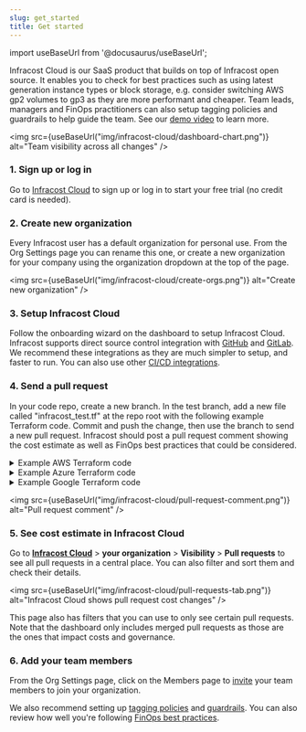 ```yaml
---
slug: get_started
title: Get started
---
```


import useBaseUrl from '@docusaurus/useBaseUrl';

Infracost Cloud is our SaaS product that builds on top of Infracost open source. It enables you to check for best practices such as using latest generation instance types or block storage, e.g. consider switching AWS gp2 volumes to gp3 as they are more performant and cheaper. Team leads, managers and FinOps practitioners can also setup tagging policies and guardrails to help guide the team. See our [demo video](https://www.youtube.com/watch?v=BQeO137DDo8) to learn more.

<img src={useBaseUrl("img/infracost-cloud/dashboard-chart.png")} alt="Team visibility across all changes" />

### 1. Sign up or log in

Go to [Infracost Cloud](https://dashboard.infracost.io) to sign up or log in to start your free trial (no credit card is needed).

### 2. Create new organization

Every Infracost user has a default organization for personal use. From the Org Settings page you can rename this one, or create a new organization for your company using the organization dropdown at the top of the page.

<img src={useBaseUrl("img/infracost-cloud/create-orgs.png")} alt="Create new organization" />

### 3. Setup Infracost Cloud

Follow the onboarding wizard on the dashboard to setup Infracost Cloud. Infracost supports direct source control integration with [GitHub](/docs/integrations/github_app/) and [GitLab](/docs/integrations/gitlab_app/). We recommend these integrations as they are much simpler to setup, and faster to run. You can also use other [CI/CD integrations](/docs/integrations/cicd/).

### 4. Send a pull request

In your code repo, create a new branch. In the test branch, add a new file called "infracost_test.tf" at the repo root with the following example Terraform code. Commit and push the change, then use the branch to send a new pull request. Infracost should post a pull request comment showing the cost estimate as well as FinOps best practices that could be considered.

<details><summary>Example AWS Terraform code</summary>

```hcl
provider "aws" {
  region = "us-east-1"
}

resource "aws_instance" "my_web_app" {
  instance_type = "m3.xlarge"     # <<<<< Try changing this to m5.xlarge to compare the costs

  tags = {
    Environment = "production"
    Service = "web-app"
  }

  root_block_device {
    volume_size = 1000             # <<<<< Try adding volume_type="gp3" to compare costs
  }
}

resource "aws_lambda_function" "my_hello_world" {
  runtime = "nodejs12.x"
  memory_size = 512

  tags = {
    Environment = "Prod"
  }
}
```

In the above example, the Infracost pull request comment points out that:
1. The `root_block_device` defaults to AWS `gp2` since `volume_type` has not been specified. You should consider using `gp3` as it enables you to define performance independent of storage capacity, while providing up to 20% lower price per GB.
2. Also, the `m3` instance type is previous generation and should be upgraded to `m5` since that gives you a 27% saving for a more performant machine.

</details>

<details><summary>Example Azure Terraform code</summary>

```hcl
provider "azurerm" {
}

resource "azurerm_linux_virtual_machine" "my_linux_vm" {
  location = "eastus"

  size = "Standard_F16s" # <<<<< Try changing this to Standard_F16s_v2 to compare the costs

  tags = {
    Environment = "production"
    Service = "web-app"
  }

  os_disk {
    caching = "ReadWrite"
    storage_account_type = "Standard_LRS"
  }
}

resource "azurerm_app_service_plan" "my_app_service" {
  location = "eastus"

  sku {
    tier     = "PremiumV2"
    size     = "P1v2"
    capacity = 4 # <<<<< Try changing this to 8 to compare the costs
  }

  tags = {
    Environment = "Prod"
    Service = "web-app"
  }
}

resource "azurerm_function_app" "my_function" {
  location                   = "eastus"

  tags = {
    Environment = "Prod"
  }
}
```

In the above example, the Infracost pull request comment points out that:
1. The `Standard_F16s` instance type is previous generation and should be upgraded to `Standard_F16s_v2`, since that gives you a more performant machine at a lower cost.
2. The `PremiumV2` App Service plan should be upgraded to a v3 plan, such as `P0v3` (with `tier=PremiumV3`), since that gives you more performance and is eligible for savings plans and reserved instance pricing, opening opportunities for major savings.

</details>

<details><summary>Example Google Terraform code</summary>

```hcl
provider "google" {
 region      = "us-central1"
}

resource "google_compute_instance" "my_instance" {
  zone         = "us-central1-a"

  machine_type = "n1-standard-16" # <<<<< Try changing this to n1-standard-32 to compare the costs

  scheduling {
    preemptible = true
  }

  guest_accelerator {
    type = "nvidia-tesla-t4" # <<<<< Try changing this to nvidia-tesla-p4 to compare the costs
    count = 4
  }

  labels = {
    Environment = "production"
    Service = "web-app"
  }
}

resource "google_cloudfunctions_function" "my_function" {
  runtime = "nodejs10"
  available_memory_mb = 512

  labels = {
    Environment = "Prod"
  }
}
```

In the above example, the Infracost pull request comment points out that the `n1-standard-16` instance type is previous generation and should be upgraded to something like `n2-standard-16` as that gives you a more performance machine.

</details>

<img src={useBaseUrl("img/infracost-cloud/pull-request-comment.png")} alt="Pull request comment" />

### 5. See cost estimate in Infracost Cloud

Go to [**Infracost Cloud**](https://dashboard.infracost.io) > **your organization** > **Visibility** > **Pull requests** to see all pull requests in a central place. You can also filter and sort them and check their details.

<img src={useBaseUrl("img/infracost-cloud/pull-requests-tab.png")} alt="Infracost Cloud shows pull request cost changes" />

This page also has filters that you can use to only see certain pull requests. Note that the dashboard only includes merged pull requests as those are the ones that impact costs and governance.

### 6. Add your team members

From the Org Settings page, click on the Members page to [invite](/docs/infracost_cloud/key_concepts/#team-management) your team members to join your organization.

We also recommend setting up [tagging policies](/docs/infracost_cloud/tagging_policies/) and [guardrails](/docs/infracost_cloud/guardrails/). You can also review how well you're following [FinOps best practices](/docs/infracost_cloud/finops_policies/).
